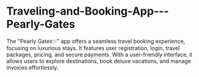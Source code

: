# Traveling-and-Booking-App---Pearly-Gates
The "Pearly Gates✨" app offers a seamless travel booking experience, focusing on luxurious stays. It features user registration, login, travel packages, pricing, and secure payments. With a user-friendly interface, it allows users to explore destinations, book deluxe vacations, and manage invoices effortlessly.

